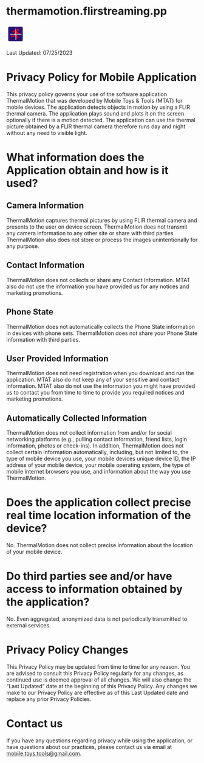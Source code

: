# thermamotion.flirstreaming.pp
![This is an image](ic_launcher.png)

Last Updated: 07/25/2023

# Privacy Policy for Mobile Application
This privacy policy governs your use of the software application ThermalMotion that was
developed by Mobile Toys & Tools (MTAT) for mobile devices. The application detects
objects in motion by using a FLIR thermal camera. The application plays sound and plots it
on the screen optionally if there is a motion detected. The application can use the thermal
picture obtained by a FLIR thermal camera therefore runs day and night without any need to
visible light.

# What information does the Application obtain and how is it used?
## Camera Information
ThermalMotion captures thermal pictures by using FLIR thermal camera and presents to the
user on device screen. ThermalMotion does not transmit any camera information to any
other site or share with third parties. ThermalMotion also does not store or process the
images unintentionally for any purpose.

## Contact Information
ThermalMotion does not collects or share any Contact Information. MTAT also do not use
the information you have provided us for any notices and marketing promotions.

## Phone State
ThermalMotion does not automatically collects the Phone State information in devices with
phone sets. ThermalMotion does not share your Phone State information with third parties.

## User Provided Information
ThermalMotion does not need registration when you download and run the application.
MTAT also do not keep any of your sensitive and contact information. MTAT also do not
use the information you might have provided us to contact you from time to time to provide
you required notices and marketing promotions.

## Automatically Collected Information
ThermalMotion does not collect information from and/or for social networking platforms
(e.g., pulling contact information, friend lists, login information, photos or check-ins). In
addition, ThermalMotion does not collect certain information automatically, including, but
not limited to, the type of mobile device you use, your mobile devices unique device ID, the
IP address of your mobile device, your mobile operating system, the type of mobile Internet
browsers you use, and information about the way you use ThermalMotion.

# Does the application collect precise real time location information of the device?
No. ThermalMotion does not collect precise information about the location of your mobile
device.

# Do third parties see and/or have access to information obtained by the application?
No. Even aggregated, anonymized data is not periodically transmitted to external services.

# Privacy Policy Changes
This Privacy Policy may be updated from time to time for any reason. You are advised to consult this Privacy Policy regularly for any changes, as continued use is deemed approval of all changes. We will also change the “Last Updated” date at the beginning of this Privacy Policy. Any changes we make to our Privacy Policy are effective as of this Last Updated date and replace any prior Privacy Policies.

# Contact us
If you have any questions regarding privacy while using the application, or have questions about our practices, please contact us via email at [mobile.toys.tools@gmail.com](mobile.toys.tools@gmail.com).

